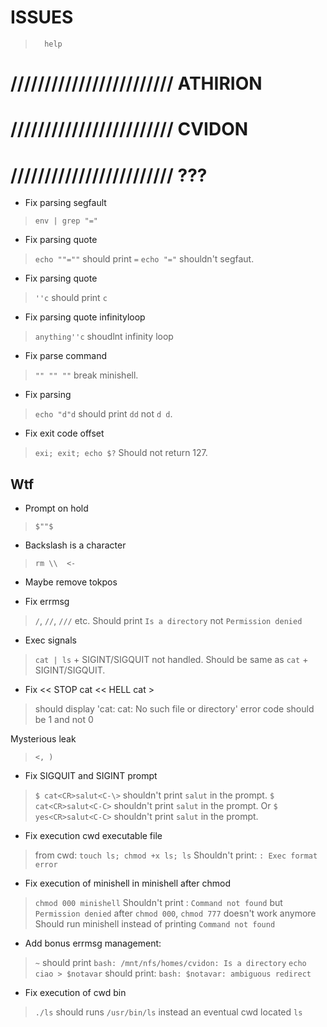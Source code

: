 
#           ISSUES

>       help

# //////////////////////// ATHIRION

# //////////////////////// CVIDON

# //////////////////////// ???

- Fix parsing segfault
> `env | grep "="`

- Fix parsing quote
> `echo ""=""` should print `=`
> `echo "="` shouldn't segfaut.

- Fix parsing quote
> `''c` should print `c`

- Fix parsing quote infinityloop
> `anything''c` shoudlnt infinity loop

- Fix parse command
> `"" "" ""` break minishell.

- Fix parsing
> `echo "d"d` should print `dd` not `d d`.

- Fix exit code offset
> `exi; exit; echo $?` Should not return 127.

##  Wtf

- Prompt on hold
> `$""$`

- Backslash is a character
> `rm \\  <-`

- Maybe remove tokpos

- Fix errmsg
> `/`, `//`, `///` etc. Should print `Is a directory` not `Permission denied`

- Exec signals
> `cat | ls` + SIGINT/SIGQUIT not handled.
> Should be same as `cat` + SIGINT/SIGQUIT.

- Fix << STOP cat << HELL cat >
> should display 'cat: cat: No such file or directory'
> error code should be 1 and not 0

Mysterious leak
> `<, )`

- Fix SIGQUIT and SIGINT prompt
> `$ cat<CR>salut<C-\>` shouldn't print `salut` in the prompt.
> `$ cat<CR>salut<C-C>` shouldn't print `salut` in the prompt.
> Or `$ yes<CR>salut<C-C>` shouldn't print `salut` in the prompt.

- Fix execution cwd executable file
> from cwd: `touch ls; chmod +x ls; ls`
> Shouldn't print: `: Exec format error`

- Fix execution of minishell in minishell after chmod
> `chmod 000 minishell`
> Shouldn't print : `Command not found` but `Permission denied`
> after `chmod 000`, `chmod 777` doesn't work anymore
> Should run minishell instead of printing `Command not found`

- Add bonus errmsg management:
> `~` should print `bash: /mnt/nfs/homes/cvidon: Is a directory`
> `echo ciao > $notavar`    should print: `bash: $notavar: ambiguous redirect`

- Fix execution of cwd bin
> `./ls` should runs `/usr/bin/ls` instead an eventual cwd located `ls`
